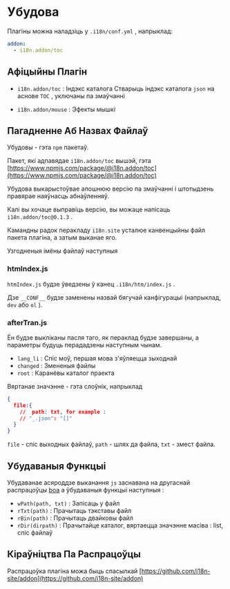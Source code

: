 # Убудова

Плагіны можна наладзіць у `.i18n/conf.yml` , напрыклад:

```yml
addon:
  - i18n.addon/toc
```

## Афіцыйны Плагін

* `i18n.addon/toc` : Індэкс каталога
  Стварыць індэкс каталога `json` на аснове `TOC` , уключаны па змаўчанні

* `i18n.addon/mouse` : Эфекты мышкі

## Пагадненне Аб Назвах Файлаў

Убудовы - гэта `npm` пакетаў.

Пакет, які адпавядае `i18n.addon/toc` вышэй, гэта [https://www.npmjs.com/package/@i18n.addon/toc](https://www.npmjs.com/package/@i18n.addon/toc)

Убудова выкарыстоўвае апошнюю версію па змаўчанні і штотыдзень правярае наяўнасць абнаўленняў.

Калі вы хочаце выправіць версію, вы можаце напісаць `i18n.addon/toc@0.1.3` .

Камандны радок перакладу `i18n.site` усталюе канвенцыйны файл пакета плагіна, а затым выканае яго.

Узгодненыя імёны файлаў наступныя

### htmIndex.js

`htmIndex.js` будзе ўведзены ў канец `.i18n/htm/index.js` .

Дзе `__CONF__` будзе заменены назвай бягучай канфігурацыі (напрыклад, `dev` або `ol` ).

### afterTran.js

Ён будзе выкліканы пасля таго, як пераклад будзе завершаны, а параметры будуць перададзены наступным чынам.

* `lang_li` : Спіс моў, першая мова з'яўляецца зыходнай
* `changed` : Змененыя файлы
* `root` : Каранёвы каталог праекта

Вяртанае значэнне - гэта слоўнік, напрыклад

```json
{
  file:{
    //  path: txt, for example :
    // "_.json": "[]"
  }
}
```

`file` - спіс выходных файлаў, `path` - шлях да файла, `txt` - змест файла.

## Убудаваныя Функцыі

Убудаванае асяроддзе выканання `js` заснавана на другаснай распрацоўцы [boa](https://github.com/boa-dev/boa) а ўбудаваныя функцыі наступныя :

* `wPath(path, txt)` : Запісаць у файл
* `rTxt(path)` : Прачытаць тэкставы файл
* `rBin(path)` : Прачытаць двайковы файл
* `rDir(dirpath)` : Прачытайце каталог, вяртаецца значэнне масіва : list, спіс файлаў

## Кіраўніцтва Па Распрацоўцы

Распрацоўка плагіна можа быць спасылкай [https://github.com/i18n-site/addon](https://github.com/i18n-site/addon)